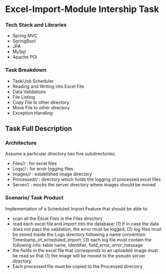 # Excel-Import-Module Intership Task

### Tech Stack and Libraries
- Spring MVC
- SpringBoot
- JPA
- MySql
- Apache POI

### Task Breakdown
- Task/Job Scheduler
- Reading and Writing into Excel File
- Data Validations
- File Listing
- Copy File to other directory
- Move File to other directory
- Exception Handling


## Task Full Description

### Architecture
Assume a particular directory has five subdirectories:
- Files// : for excel files
- Logs// : for error logging files
- Images// : established image directory
- Processed// : directory which holds the logging of processed excel files
- Server// : mocks the server directory where images should be moved

### Scenario/ Task Product
Implementation of a Scheduled Import Feature that should be able to: 
- scan all the Excel Files in the Files directory
- read each excel file and import into the database: (1) if in case the data does not pass the validation, the error must be logged, (2) log files must be stored inside the Logs directory following a name convention: Timestamp_of_scheduled_import, (3) each log file must contain the following info: table name, identifier, field_error, error_message
- the fields in the excel file that corresponds to an uploaded image must be read so that (1) the image will be moved to the pseudo server directory
- Each processed file must be copied to the Processed directory  
